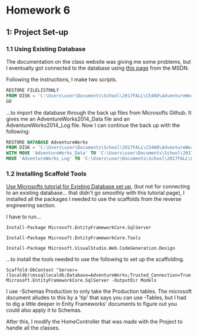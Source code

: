 # Homework 6
## 1: Project Set-up
### 1.1 Using Existing Database
The documentation on the class website was giving me some problems, but I eventually got connected to the database using [this page](https://msdn.microsoft.com/en-us/library/mt710790.aspx) from the MSDN.

Following the instructions, I make two scripts.
```sql
RESTORE FILELISTONLY  
FROM DISK = 'C:\Users\user\Documents\School\2017FALL\CS460\AdventureWorks2014.bak' 
GO  
```
...to import the database through the back up files from Microsofts Github. It gives me an AdventureWorks2014_Data file and an AdventureWorks2014_Log file.
Now I can continue the back up with the following:
```sql
RESTORE DATABASE AdventureWorks
FROM DISK = 'C:\Users\user\Documents\School\2017FALL\CS460\AdventureWorks2014.bak'  
WITH MOVE 'AdventureWorks_Data' TO 'C:\Users\user\Documents\School\2017FALL\CS460\homeworks\homework6\AdventureWorks.mdf',  
MOVE 'AdventureWorks_Log' TO 'C:\Users\user\Documents\School\2017FALL\CS460\homeworks\homework6\AdventureWorks.ldf' 
```

### 1.2 Installing Scaffold Tools
[Use Microsofts tutorial for Existing Database set up,](https://docs.microsoft.com/en-us/ef/core/get-started/aspnetcore/existing-db) (but not for connecting to an existing database... that didn't go smoothly with this tutorial page), I installed all the packages I needed to use the scaffolds from the reverse engineering section.

I have to run...  
```
Install-Package Microsoft.EntityFrameworkCore.SqlServer
```
```
Install-Package Microsoft.EntityFrameworkCore.Tools
```
```
Install-Package Microsoft.VisualStudio.Web.CodeGeneration.Design
```
...to install the tools needed to use the following to set up the scaffolding.
```
Scaffold-DbContext "Server=(localdb)\mssqllocaldb;Database=AdventureWorks;Trusted_Connection=True;" Microsoft.EntityFrameworkCore.SqlServer -OutputDir Models
```
I use -Schemas Production to only take the Production tables. The microsoft document alludes to this by a 'tip' that says you can use -Tables, but I had to dig a little deeper in Enity Frameworks' documents to figure out you could also apply it to Schemas.

After this, I modify the HomeController that was made with the Project to handle all the classes.